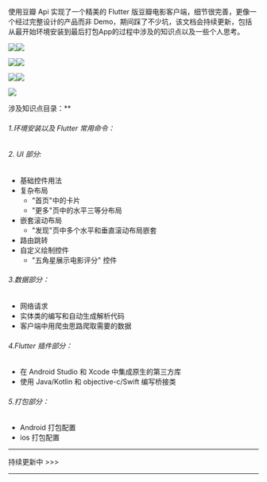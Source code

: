 使用豆瓣 Api 实现了一个精美的 Flutter 版豆瓣电影客户端，细节很完善，更像一个经过完整设计的产品而非 Demo，期间踩了不少坑，该文档会持续更新，包括从最开始环境安装到最后打包App的过程中涉及的知识点以及一些个人思考。

![](https://storage-1251325576.picbj.myqcloud.com/blog/2018-11-08-IMG_0309-1.PNG?imageView2/2/w/300/q/100)![](https://storage-1251325576.picbj.myqcloud.com/blog/2018-11-08-IMG_0310.PNG?imageView2/2/w/300/q/100)

![](https://storage-1251325576.picbj.myqcloud.com/blog/2018-11-08-IMG_0319.PNG?imageView2/2/w/300/q/100)![](https://storage-1251325576.picbj.myqcloud.com/blog/2018-11-08-IMG_0320.PNG?imageView2/2/w/300/q/99)

![](https://storage-1251325576.picbj.myqcloud.com/blog/2018-11-08-IMG_0311.PNG?imageView2/2/w/300/q/100)![](https://storage-1251325576.picbj.myqcloud.com/blog/2018-11-08-IMG_0312.PNG?imageView2/2/w/300/q/100)

![](https://storage-1251325576.picbj.myqcloud.com/blog/2018-11-08-IMG_0313.PNG?imageView2/2/w/300/q/100)





涉及知识点目录：**

###### 1.环境安装以及 Flutter 常用命令：

###### 2. UI 部分:

* 基础控件用法
* 复杂布局
  * "首页"中的卡片
  * "更多"页中的水平三等分布局
* 嵌套滚动布局
  * "发现"页中多个水平和垂直滚动布局嵌套
* 路由跳转
* 自定义绘制控件
  * "五角星展示电影评分" 控件

###### 3.数据部分：

* 网络请求
* 实体类的编写和自动生成解析代码
* 客户端中用爬虫思路爬取需要的数据

###### 4.Flutter 插件部分：

* 在 Android Studio 和 Xcode 中集成原生的第三方库
* 使用 Java/Kotlin 和 objective-c/Swift 编写桥接类

###### 5.打包部分：

* Android 打包配置
* ios 打包配置

---------------------------------------

持续更新中 >>>

------------------------------